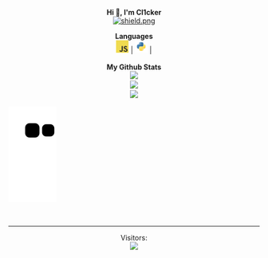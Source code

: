 <p align='center'>
  <b>Hi 👋, I'm Cl1cker</b><br>
<a href="https://discord.gg/PFCAf5JaeG" target="_blank"> <img src="https://discordapp.com/api/guilds/892191598056718416/widget.png?style=shield" alt="shield.png"></a>

<p align="center">
	<b>Languages</b>
	<br>
	<code><img height="25" src="https://raw.githubusercontent.com/github/explore/80688e429a7d4ef2fca1e82350fe8e3517d3494d/topics/javascript/javascript.png"></code>&nbsp;|
	<code><img height="25" src="https://raw.githubusercontent.com/github/explore/80688e429a7d4ef2fca1e82350fe8e3517d3494d/topics/python/python.png"></code>&nbsp;|
	<br><br>
	<b>My Github Stats</b><br>
    	<img src="https://github-readme-streak-stats.herokuapp.com/?user=Cl1ckerr&theme=dark&hide_border=true">
	<br>
	<img src="https://github-readme-stats.vercel.app/api?username=Cl1ckerr&include_all_commits=true&show_icons=true&hide_border=true&hide_title=true&count_private=true&theme=dark">
	<br>
	<img src="https://github-readme-stats.vercel.app/api/top-langs/?username=Cl1ckerr&layout=compact&count_private=true&langs_count=8&hide_border=true&theme=dark">
</p>
<a href="https://cl1cker.xyz" target="_blank"><img src="https://github.com/rafaballerini/rafaballerini/blob/output/github-contribution-grid-snake.svg" alt="sneke"></a>

<p>&nbsp;</p>    

---  

<p align="center"> 
  Visitors:<br>
  <img src="https://profile-counter.glitch.me/Cl1ckerr/count.svg" />
</p>
